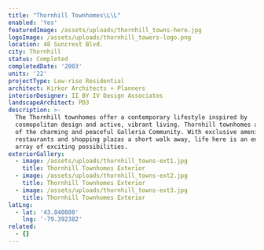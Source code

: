 ```yaml
---
title: "Thornhill Townhomes\L\L"
enabled: 'Yes'
featuredImage: /assets/uploads/thornhill_towns-hero.jpg
logoImage: /assets/uploads/thornhill_towers-logo.png
location: 48 Suncrest Blvd.
city: Thornhill
status: Completed
completedDate: '2003'
units: '22'
projectType: Low-rise Residential
architect: Kirkor Architects + Planners
interiorDesigner: II BY IV Design Associates
landscapeArchitect: PD3
description: >-
  The Thornhill townhomes offer a contemporary lifestyle inspired by
  cosmopolitan design and active, vibrant living. Thornhill townhomes are part
  of the charming and peaceful Galleria Community. With exclusive amenities,
  restaurants and shopping plazas a short walk away, life here is an endless
  array of exciting possibilities.
exteriorGallery:
  - image: /assets/uploads/thornhill_towns-ext1.jpg
    title: Thornhill Townhomes Exterior
  - image: /assets/uploads/thornhill_towns-ext2.jpg
    title: Thornhill Townhomes Exterior
  - image: /assets/uploads/thornhill_towns-ext3.jpg
    title: Thornhill Townhomes Exterior
latLng:
  - lat: '43.840808'
    lng: '-79.392382'
related:
  - {}
---
```


